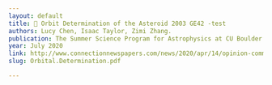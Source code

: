 ```yaml
---
layout: default
title: 💫 Orbit Determination of the Asteroid 2003 GE42 -test
authors: Lucy Chen, Isaac Taylor, Zimi Zhang.
publication: The Summer Science Program for Astrophysics at CU Boulder
year: July 2020
link: http://www.connectionnewspapers.com/news/2020/apr/14/opinion-commentary-japanese-experience-distancing-/
slug: Orbital.Determination.pdf

---
```

